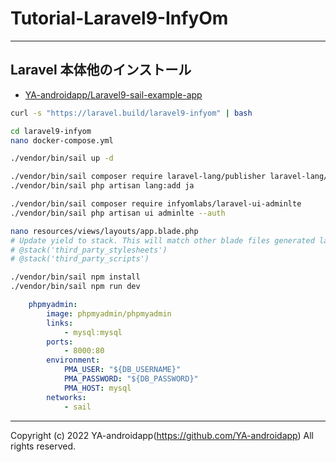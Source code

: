# Tutorial-Laravel9-InfyOm

---

## Laravel 本体他のインストール

- [YA-androidapp/Laravel9-sail-example-app](https://github.com/YA-androidapp/Laravel9-sail-example-app#readme)

```bash
curl -s "https://laravel.build/laravel9-infyom" | bash

cd laravel9-infyom
nano docker-compose.yml

./vendor/bin/sail up -d

./vendor/bin/sail composer require laravel-lang/publisher laravel-lang/lang --dev
./vendor/bin/sail php artisan lang:add ja

./vendor/bin/sail composer require infyomlabs/laravel-ui-adminlte
./vendor/bin/sail php artisan ui adminlte --auth

nano resources/views/layouts/app.blade.php
# Update yield to stack. This will match other blade files generated later on
# @stack('third_party_stylesheets')
# @stack('third_party_scripts')

./vendor/bin/sail npm install
./vendor/bin/sail npm run dev

```

```yml
    phpmyadmin:
        image: phpmyadmin/phpmyadmin
        links:
            - mysql:mysql
        ports:
            - 8000:80
        environment:
            PMA_USER: "${DB_USERNAME}"
            PMA_PASSWORD: "${DB_PASSWORD}"
            PMA_HOST: mysql
        networks:
            - sail
```

---

Copyright (c) 2022 YA-androidapp(<https://github.com/YA-androidapp>) All rights reserved.
